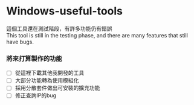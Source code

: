 # Windows-useful-tools

這個工具還在測試階段，有許多功能仍有錯誤</br>
This tool is still in the testing phase, and there are many features that still have bugs.

### 將來打算製作的功能

- [ ] 從這裡下載其他我開發的工具
- [ ] 大部分功能轉為使用模組化
- [ ] 採用分散套件做出可安裝的擴充功能
- [ ] 修正查詢IP的bug
